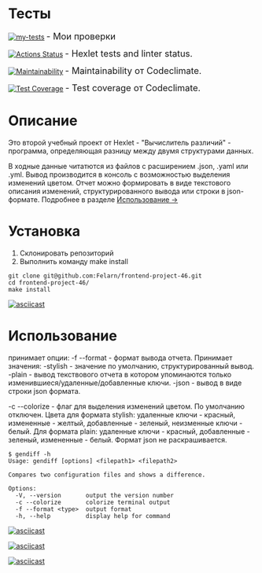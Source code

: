 # Тесты
[![my-tests](https://github.com/Felarn/frontend-project-46/actions/workflows/my-tests.yml/badge.svg)](https://github.com/Felarn/frontend-project-46/actions/workflows/my-tests.yml) <span style="font-size: 18px;"> - Мои проверки</span>

[![Actions Status](https://github.com/Felarn/frontend-project-46/workflows/hexlet-check/badge.svg)](https://github.com/Felarn/frontend-project-46/actions) <span style="font-size: 18px;"> - Hexlet tests and linter status.</span>

[![Maintainability](https://api.codeclimate.com/v1/badges/4b558dec7ce816334c44/maintainability)](https://codeclimate.com/github/Felarn/frontend-project-46/maintainability) <span style="font-size: 18px;"> - Maintainability от Codeclimate.</span>

[![Test Coverage](https://api.codeclimate.com/v1/badges/4b558dec7ce816334c44/test_coverage)](https://codeclimate.com/github/Felarn/frontend-project-46/test_coverage) <span style="font-size: 18px;"> - Test coverage от Codeclimate.</span>

# Описание
Это второй учебный проект от Hexlet - "Вычислитель различий" - программа, определяющая разницу между двумя структурами данных.

В ходные данные читатются из файлов с расширением .json, .yaml или .yml. Вывод производится в консоль с возможностью выделения изменений цветом. 
Отчет можно формировать в виде текстового описания изменений, структурированного вывода или строки в json-формате. Подробнее в разделе <a href="#game-description" >Использование -></a>

# Установка
<ol>
    <li>Склонировать репозиторий</li>
    <li>Выполнить команду make install</li>
</ol>

```
git clone git@github.com:Felarn/frontend-project-46.git
cd frontend-project-46/
make install
```

[![asciicast](https://asciinema.org/a/570608.svg)](https://asciinema.org/a/570608)

<p id="game-description" ></p>

# Использование

принимает опции:
-f --format - формат вывода отчета. Принимает значения: -stylish - значение по умолчанию, структурированный вывод. -plain - вывод текствового отчета в котором упоминаются только изменившиеся/удаленные/добавленные ключи. -json - вывод в виде строки json формата.

-c --colorize - флаг для выделения изменений цветом. По умолчанию отключен. Цвета для формата stylish: удаленные ключи - красный, измененные - желтый, добавленные - зеленый, неизменные ключи - белый. Для формата plain: удаленные ключи - красный, добавленные - зеленый, измененные - белый. Формат json не раскрашивается.

```
$ gendiff -h
Usage: gendiff [options] <filepath1> <filepath2>

Compares two configuration files and shows a difference.

Options:
  -V, --version       output the version number
  -c --colorize       colorize terminal output
  -f --format <type>  output format
  -h, --help          display help for command
```

[![asciicast](https://asciinema.org/a/570675.svg)](https://asciinema.org/a/570675)

[![asciicast](https://asciinema.org/a/D8vQC1kuM9omCXzkUuRgdhyE6.svg)](https://asciinema.org/a/D8vQC1kuM9omCXzkUuRgdhyE6)

[![asciicast](https://asciinema.org/a/570685.svg)](https://asciinema.org/a/570685)
